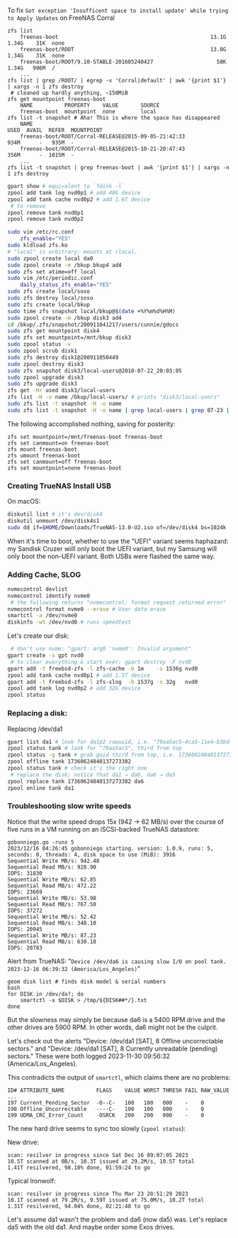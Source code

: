 To fix `Got exception 'Insufficent space to install update' while trying to Apply Updates`
on FreeNAS Corral

```
zfs list
    freenas-boot                                                13.1G  1.34G    31K  none
    freenas-boot/ROOT                                           13.0G  1.34G    31K  none
    freenas-boot/ROOT/9.10-STABLE-201605240427                    58K  1.34G   996M  /
    ...
zfs list | grep /ROOT/ | egrep -v 'Corral|default' | awk '{print $1'} | xargs -n 1 zfs destroy
 # cleaned up hardly anything, ~150MiB
zfs get mountpoint freenas-boot
    NAME          PROPERTY    VALUE       SOURCE
    freenas-boot  mountpoint  none        local
zfs list -t snapshot # Aha! This is where the space has disappeared
    NAME                                                                     USED  AVAIL  REFER  MOUNTPOINT
    freenas-boot/ROOT/Corral-RELEASE@2015-09-05-21:42:33                     934M      -   935M  -
    freenas-boot/ROOT/Corral-RELEASE@2015-10-21-20:47:43                     356M      -  1015M  -
    ...
zfs list -t snapshot | grep freenas-boot | awk '{print $1'} | xargs -n 1 zfs destroy
```

```zsh
gpart show # equivalent to `fdisk -l`
zpool add tank log nvd0p1 # add 40G device
zpool add tank cache nvd0p2 # add 1.6T device
 # to remove
zpool remove tank nvd0p1
zpool remove tank nvd0p2
```

```bash
sudo vim /etc/rc.conf
    zfs_enable="YES"
sudo kldload zfs.ko
# "local" is arbitrary; mounts at /local.
sudo zpool create local da0
sudo zpool create -m /bkup bkup4 ad4
sudo zfs set atime=off local
sudo vim /etc/periodic.conf
    daily_status_zfs_enable="YES"
sudo zfs create local/soso
sudo zfs destroy local/soso
sudo zfs create local/bkup
sudo time zfs snapshot local/bkup@$(date +%Y%m%d%H%M)
sudo zpool create -m /bkup disk3 ad4
cd /bkup/.zfs/snapshot/200911041217/users/cunnie/gdocs
sudo zfs get mountpoint disk4
sudo zfs set mountpoint=/mnt/bkup disk3
sudo zpool status -v
sudo zpool scrub disk1
sudo zfs destroy disk1@200911050449
sudo zpool destroy disk3
sudo zfs snapshot disk3/local-users@2010-07-22_20:03:05
sudo zpool upgrade disk3
sudo zfs upgrade disk3
zfs get -Hr used disk3/local-users
zfs list -H -o name /bkup/local-users/ # prints "disk3/local-users"
sudo zfs list -t snapshot -H -o name
sudo zfs list -t snapshot -H -o name | grep local-users | grep 07-23 | xargs -n 1 sudo zfs destroy
```

The following accomplished nothing, saving for posterity:
```
zfs set mountpoint=/mnt/freenas-boot freenas-boot
zfs set canmount=on freenas-boot
zfs mount freenas-boot
zfs umount freenas-boot
zfs set canmount=off freenas-boot
zfs set mountpoint=none freenas-boot
```

### Creating TrueNAS Install USB

On macOS:

```bash
diskutil list # it's dev/disk4
diskutil unmount /dev/disk4s1
sudo dd if=$HOME/Downloads/TrueNAS-13.0-U2.iso of=/dev/disk4 bs=1024k
```

When it's time to boot, whether to use the "UEFI" variant seems haphazard: my
Sandisk Cruzer wiill only boot the UEFI variant, but my Samsung will only boot
the non-UEFI variant. Both USBs were flashed the same way.

### Adding Cache, SLOG

```bash
nvmecontrol devlist
nvmecontrol identify nvme0
 # the following returns "nvmecontrol: format request returned error"
nvmecontrol format nvme0 --erase # User data erase
smartctl -a /dev/nvme0
diskinfo -wS /dev/nvd0 # runs speedtest
```

Let's create our disk:

```bash
 # don't use nvme: "gpart: arg0 'nvme0': Invalid argument"
gpart create -s gpt nvd0
 # to clear everything & start over: gpart destroy -F nvd0
gpart add -t freebsd-zfs -l zfs-cache -b 1m    -s 1536g nvd0
zpool add tank cache nvd0p1 # add 1.5T device
gpart add -t freebsd-zfs -l zfs-slog  -b 1537g -s 32g   nvd0
zpool add tank log nvd0p2 # add 32G device
zpool status
```

### Replacing a disk:

Replacing /dev/da1

```bash
gpart list da1 # look for da1p2 rawuuid, i.e. "79aa5ac5-4ca5-11e4-b3bd-002590f5182a"
zpool status tank # look for "79aa5ac5", third from top
zpool status -g tank # grab guid third from top, i.e. 17360624840137273382
zpool offline tank 17360624840137273382
zpool status tank # check it's the right one
 # replace the disk; notice that da1 → da6, da6 → da5
zpool replace tank 17360624840137273382 da6
zpool online tank da1
```

### Troubleshooting slow write speeds

Notice that the write speed drops 15x (942 → 62 MB/s) over the course of five
runs in a VM running on an iSCSI-backed TrueNAS datastore:

```
gobonniego.go -runs 5
2023/12/16 04:26:45 gobonniego starting. version: 1.0.9, runs: 5, seconds: 0, threads: 4, disk space to use (MiB): 3916
Sequential Write MB/s: 942.48
Sequential Read MB/s: 928.90
IOPS: 31830
Sequential Write MB/s: 62.85
Sequential Read MB/s: 472.22
IOPS: 23669
Sequential Write MB/s: 53.98
Sequential Read MB/s: 767.50
IOPS: 37272
Sequential Write MB/s: 52.42
Sequential Read MB/s: 348.10
IOPS: 20945
Sequential Write MB/s: 87.23
Sequential Read MB/s: 630.18
IOPS: 20783
```

Alert from TrueNAS: "`Device /dev/da6 is causing slow I/O on pool tank.
2023-12-16 06:39:32 (America/Los_Angeles)`"

```
geom disk list # finds disk model & serial numbers
bash
for DISK in /dev/da?; do
    smartctl -x $DISK > /tmp/${DISK##*/}.txt
done
```

But the slowness may simply be because da6 is a 5400 RPM drive and the other
drives are 5900 RPM. In other words, da6 might not be the culprit.

Let's check out the alerts "Device: /dev/da1 [SAT], 8 Offline uncorrectable
sectors." and "Device: /dev/da1 [SAT], 8 Currently unreadable (pending)
sectors." These were both logged 2023-11-30 09:56:32 (America/Los_Angeles).

This contradicts the output of `smartctl`, which claims there are no problems:

```
ID# ATTRIBUTE_NAME          FLAGS    VALUE WORST THRESH FAIL RAW_VALUE
...
197 Current_Pending_Sector  -O--C-   100   100   000    -    0
198 Offline_Uncorrectable   ----C-   100   100   000    -    0
199 UDMA_CRC_Error_Count    -OSRCK   200   200   000    -    0
```

The new hard drive seems to sync too slowly (`zpool status`):

New drive:

```
scan: resilver in progress since Sat Dec 16 09:07:05 2023
10.5T scanned at 0B/s, 10.3T issued at 29.2M/s, 10.5T total
1.41T resilvered, 98.10% done, 01:59:24 to go
```

Typical Ironwolf:

```
scan: resilver in progress since Thu Mar 23 20:51:29 2023
10.1T scanned at 79.2M/s, 9.59T issued at 75.0M/s, 10.2T total
1.31T resilvered, 94.04% done, 02:21:48 to go
```

Let's assume da1 wasn't the problem and da6 (now da5) was. Let's replace da5
with the old da1. And maybe order some Exos drives.
